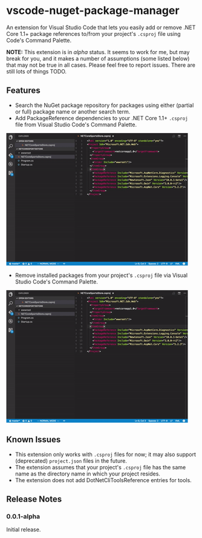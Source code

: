 # vscode-nuget-package-manager

An extension for Visual Studio Code that lets you easily add or remove 
.NET Core 1.1+ package references to/from your project's `.csproj` file
using Code's Command Palette.

**NOTE:** This extension is in _alpha_ status. It seems to work for me,
but may break for you, and it makes a number of assumptions (some listed
below) that may not be true in all cases. Please feel free to report
issues. There are still lots of things TODO.

## Features

- Search the NuGet package repository for packages using either (partial
or full) package name or another search term.
- Add PackageReference dependencies to your .NET Core 1.1+ `.csproj` file
from Visual Studio Code's Command Palette.

![Adding a Package](./images/add-package.gif)

- Remove installed packages from your project's `.csproj` file via Visual
Studio Code's Command Palette.

![Removing a Package](./images/remove-package.gif)

## Known Issues

- This extension only works with `.csproj` files for now; it may also
support (deprecated) `project.json` files in the future.
- The extension assumes that your project's `.csproj` file has the same
name as the directory name in which your project resides.
- The extension does not add DotNetCliToolsReference entries for tools.

## Release Notes

### 0.0.1-alpha

Initial release.

